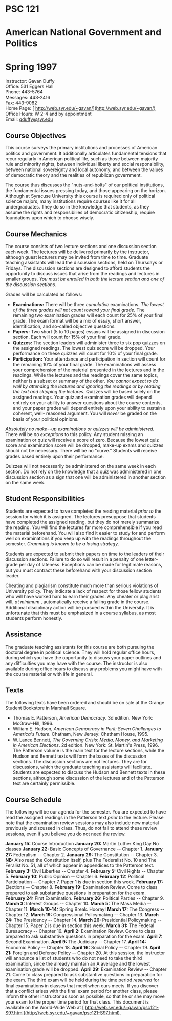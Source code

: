 # PSC 121

  

# American National Government and Politics

  

# Spring 1997

  
Instructor: Gavan Duffy  
Office: 531 Eggers Hall  
Phone: 443-5764  
Messages: 443-2416  
Fax: 443-9082  
Home Page: [ http://web.syr.edu/~gavan/](http://web.syr.edu/~gavan/)  
Office Hours: W 2-4 and by appointment  
Email: [ gduffy@syr.edu](mailto:gduffy@syr.edu)  

## Course Objectives

This course surveys the primary institutions and processes of American
politics and government. It additionally articulates fundamental tensions that
recur regularly in American political life, such as those between majority
rule and minority rights, between individual liberty and social
responsibility, between national sovereignty and local autonomy, and between
the values of democratic theory and the realities of republican government.

The course thus discusses the "nuts-and-bolts" of our political institutions,
the fundamental issues pressing today, and those appearing on the horizon.
Although at Syracuse University this course is required only of political
science majors, many institutions require courses like it for all
undergraduates. They do so in the knowledge that students, as they assume the
rights and responsibilies of democratic citizenship, require foundations upon
which to choose wisely.

## Course Mechanics

The course consists of two lecture sections and one discussion section each
week. The lectures will be delivered primarily by the instructor, although
guest lecturers may be invited from time to time. Graduate teaching assistants
will lead the discussion sections, held on Thursdays or Fridays. The
discussion sections are designed to afford students the opportunity to discuss
issues that arise from the readings and lectures in smaller groups. _You must
be enrolled in both the lecture section and one of the discussion sections._

Grades will be calculated as follows:

  * **Examinations:** There will be three _cumulative_ examinations. _The lowest of the three grades will not count toward your final grade._ The remaining two examination grades will each count for 25% of your final grade. The exam format will be a mix of essay, short answer, identification, and so-called objective questions. 
  * **Papers:** Two short (5 to 10 pages) essays will be assigned in discussion section. Each will count for 15% of your final grade. 
  * **Quizzes:** The section leaders will administer three to six pop quizzes on the assigned readings. The lowest quiz score will be dropped. Your performance on these quizzes will count for 10% of your final grade. 
  * **Participation:** Your attendance and participation in section will count for the remaining 10% of your final grade. 
The examinations will assess your comprehension of the material presented in
the lectures and in the readings. While the lectures and the readings cover
the same topics, neither is a subset or summary of the other. _You cannot
expect to do well by attending the lectures and ignoring the readings or by
reading the text and skipping the lectures._ Quizzes will be based solely on
the assigned readings. Your quiz and examination grades will depend entirely
on your ability to answer questions about the course contents, and your paper
grades will depend entirely upon your ability to sustain a coherent, well-
reasoned argument. You will _never_ be graded on the basis of your political
opinions.

_Absolutely no make--up examinations or quizzes will be administered._ There
will be _no exceptions_ to this policy. Any student missing an examination or
quiz will receive a score of zero. Because the lowest quiz score and
examination score will be dropped, make-up exams and quizzes should not be
necessary. There will be no "curve." Students will receive grades based
entirely upon their performance.

Quizzes will not necessarily be administered on the same week in each section.
Do not rely on the knowledge that a quiz was administered in one discussion
section as a sign that one will be administered in another section on the same
week.

## Student Responsibilities

Students are expected to have completed the reading material _prior to_ the
session for which it is assigned. The lectures presuppose that students have
completed the assigned reading, but they do not merely summarize the reading.
You will find the lectures far more comprehensible if you read the material
beforehand. You will also find it easier to study for and perform well on
examinations if you keep up with the readings throughout the semester.
_Cramming is known to be a losing strategy_.

Students are expected to submit their papers on time to the leaders of their
discussion sections. Failure to do so will result in a penalty of one letter-
grade per day of lateness. Exceptions can be made for legitimate reasons, but
you must contract these beforehand with your discussion section leader.

Cheating and plagiarism constitute much more than serious violations of
University policy. They indicate a lack of respect for those fellow students
who will have worked hard to earn their grades. Any cheater or plagiarist
will, _at minimum_ , automatically receive a failing grade in the course.
Additional disciplinary action will be pursued within the University. It is
unfortunate that this must be emphasized in a course syllabus, as most
students perform honestly.

## Assistance

The graduate teaching assistants for this course are both pursuing the
doctoral degree in political science. They will hold regular office hours,
during which you have the opportunity to discuss your paper outlines and any
difficulties you may have with the course. The instructor is also available
during office hours to discuss any problems you might have with the course
material or with life in general.

## Texts

The following texts have been ordered and should be on sale at the Orange
Student Bookstore in Marshall Square.

  * Thomas E. Patterson, _American Democracy_. 3d edition. New York: McGraw-Hill, 1996. 
  * William E. Hudson, _American Democracy in Peril: Seven Challenges to America's Future_. Chatham, New Jersey: Chatham House, 1995. 
  * [ W. Lance Bennett](http://weber.u.washington.edu/~polisci/faculty/bennett.html), _The Governing Crisis: Media, Money, and Marketing in American Elections_. 2d edition. New York: St. Martin's Press, 1996\. 
The Patterson volume is the main text for the lecture sections, while the
Hudson and Bennett texts will form the bases of the discussion sections. The
discussion sections are not lectures. They are for discussions, which the
graduate teaching assistants will facilitate. Students are expected to discuss
the Hudson and Bennett texts in these sections, although some discussion of
the lectures and of the Patterson text are certainly permissible.

## Course Schedule

The following will be our agenda for the semester. You are expected to have
read the assigned readings in the Patterson text _prior to_ the lecture.
Please note that the examination review sessions may also include new material
previously undiscussed in class. Thus, do not fail to attend these review
sessions, even if you believe you do not need the review.

**January 15:** Course Introduction **January 20:** Martin Luther King Day
No classes **January 22:** Basic Concepts of Governance -- Chapter 1.
**January 27:** Federalism -- Chapter 2. **January 29:** The Constitution --
Chapter 3.     **NB:** Also read the Constitution itself, plus The Federalist
No. 10 and The Feralist No. 51, all of which appear in appendices to the
Patterson text. **February 3:** Civil Liberties -- Chapter 4. **February 5:**
Civil Rights -- Chapter 5. **February 10:** Public Opinion -- Chapter 6.
**February 12:** Political Participation -- Chapter 7.      Paper 1 is due in
section this week. **February 17:** Elections -- Chapter 8. **February 19:**
Examination Review.      Come to class prepared to ask substantive questions
in preparation for the exam. **February 24:** First Examination. **February
26:** Political Parties -- Chapter 9. **March 3:** Interest Groups -- Chapter
10. **March 5:** The Mass Media -- Chapter 11. **March 10-14:** Spring Break.
Hooray! **March 17:** The Congress -- Chapter 12. **March 19:** Congressional
Policymaking -- Chapter 13. **March 24:** The Presidency -- Chapter 14.
**March 26:** Presidential Policymaking -- Chapter 15.      Paper 2 is due in
section this week. **March 31:** The Federal Bureaucracy -- Chapter 16.
**April 2:** Examination Review.      Come to class prepared to ask
substantive questions in preparation for the exam. **April 7:** Second
Examination. **April 9:** The Judiciary -- Chapter 17. **April 14:** Economic
Policy -- Chapter 18. **April 16:** Social Policy -- Chapter 19. **April 21:**
Foreign and Defense Policy -- Chapter 20.      At this session, the instructor
will announce a list of students who do not need to take the third
examination, since the already maintain an A average and the lowest
examination grade will be dropped. **April 29:** Examination Review -- Chapter
21.      Come to class prepared to ask substantive questions in preparation
for the exam.     The third exam will be held during the time period
_reserved_ for final examinations in classes that meet when ours meets. If you
discover that a conflict arises with the final exam period for another class,
please inform the other instructor as soon as possible, so that he or she may
move your exam to the proper time period for that class.  This document is
available on the World-Wide Web at [
http://web.syr.edu/~gavan/psc121-S97.html](http://web.syr.edu/~gavan/psc121-S97.html).

